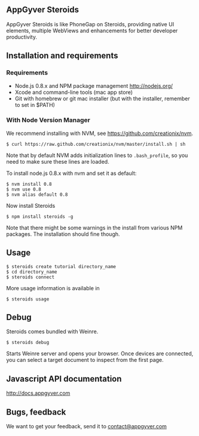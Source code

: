 AppGyver Steroids
-----------------

AppGyver Steroids is like PhoneGap on Steroids, providing native UI elements, multiple WebViews and enhancements for better developer productivity.


## Installation and requirements

### Requirements

* Node.js 0.8.x and NPM package management http://nodejs.org/
* Xcode and command-line tools (mac app store)
* Git with homebrew or git mac installer (but with the installer, remember to set in $PATH)


### With Node Version Manager

We recommend installing with NVM, see https://github.com/creationix/nvm.

    $ curl https://raw.github.com/creationix/nvm/master/install.sh | sh

Note that by default NVM adds initialization lines to `.bash_profile`, so you need to make sure these lines are loaded.

To install node.js 0.8.x with nvm and set it as default:

    $ nvm install 0.8
    $ nvm use 0.8
    $ nvm alias default 0.8

Now install Steroids

    $ npm install steroids -g

Note that there might be some warnings in the install from various NPM packages.  The installation should fine though.

## Usage

    $ steroids create tutorial directory_name
    $ cd directory_name
    $ steroids connect

More usage information is available in

    $ steroids usage

## Debug

Steroids comes bundled with Weinre.

    $ steroids debug

Starts Weinre server and opens your browser.  Once devices are connected, you can select a target document to inspect from the first page.


## Javascript API documentation

http://docs.appgyver.com


## Bugs, feedback

We want to get your feedback, send it to contact@appgyver.com

